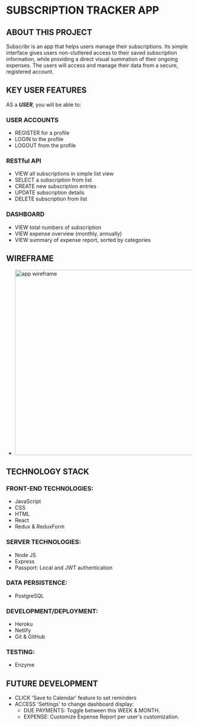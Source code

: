 # SUBSCRIPTION TRACKER APP

## ABOUT THIS PROJECT
Subscribr is an app that helps users manage their subscriptions. Its simple interface gives users non-cluttered access to their saved subscription information, while providing a direct visual summation of their ongoing expenses. The users will access and manage their data from a secure, registered account.

## KEY USER FEATURES
AS a ***USER***, you will be able to:

### USER ACCOUNTS
* REGISTER for a profile 
* LOGIN to the profile 
* LOGOUT from the profile

### RESTful API
* VIEW all subscriptions in simple list view
* SELECT a subscription from list
* CREATE new subscription entries
* UPDATE subscription details
* DELETE subscription from list

### DASHBOARD
* VIEW total numbers of subscription
* VIEW expense overview (monthly, annually)
* VIEW summary of expense report, sorted by categories

## WIREFRAME
* <img src='https://farm5.staticflickr.com/4580/24892005988_da6db93916_o.png' width='500' alt='app wireframe'>

## TECHNOLOGY STACK

### FRONT-END TECHNOLOGIES:
* JavaScript
* CSS
* HTML
* React
* Redux & ReduxForm

### SERVER TECHNOLOGIES:
* Node JS
* Express
* Passport: Local and JWT authentication

### DATA PERSISTENCE: 
* ​PostgreSQL

### DEVELOPMENT/DEPLOYMENT: 
* Heroku
* Netlify
* Git & GitHub

### TESTING: 
* Enzyme

## FUTURE DEVELOPMENT
* CLICK 'Save to Calendar' feature to set reminders
* ACCESS 'Settings' to change dashboard display:
  - DUE PAYMENTS: Toggle between this WEEK & MONTH.
  - EXPENSE: Customize Expense Report per user's customization.